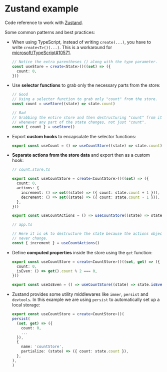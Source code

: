 # Zustand example

Code reference to work with [Zustand](https://zustand.docs.pmnd.rs/getting-started/introduction).

Some common patterns and best practices:

- When using TypeScript, instead of writing `create(...)`, you have to write `create<T>()(...)`. This is a workaround for [microsoft/TypeScript#10571](https://github.com/microsoft/TypeScript/issues/10571).

  ```typescript
  // Notice the extra parentheses () along with the type parameter.
  const useStore = create<State>()((set) => ({
    count: 0,
  }))
  ```

- Use **selector functions** to grab only the necessary parts from the store:

  ```typescript
  // Good
  // Using a selector function to grab only "count" from the store.
  const count = useStore((state) => state.count)

  // Bad
  // Grabbing the entire store and then destructuring "count" from it. This component will re-render
  // whenever any part of the state changes, not just "count".
  const { count } = useStore()
  ```

- Export **custom hooks** to encapsulate the selector functions:
  ```typescript
  export const useCount = () => useCountStore((state) => state.count)
  ```
- **Separate actions from the store data** and export then as a custom hook:

  ```typescript
  // count.store.ts

  export const useCountStore = create<CountStore>()((set) => ({
    count: 0,
    actions: {
      increment: () => set((state) => ({ count: state.count + 1 })),
      decrement: () => set((state) => ({ count: state.count - 1 })),
    },
  }))

  export const useCountActions = () => useCountStore((state) => state.actions)
  ```

  ```typescript
  // app.ts

  // Here it is ok to destructure the state because the actions object should
  // never change.
  const { increment } = useCountActions()
  ```

- Define **computed properties** inside the store using the `get` function:

  ```typescript
  export const useCountStore = create<CountStore>()((set, get) => ({
    count: 0,
    isEven: () => get().count % 2 === 0,
  }))

  export const useIsEven = () => useCountStore((state) => state.isEven())
  ```

- Zustand provides some utility middlewares like `immer`, `persist` and `devtools`. In this example we are using `persist` to automatically set up a local storage:
  ```typescript
  export const useCountStore = create<CountStore>()(
  persist(
    (set, get) => ({
      count: 0,
      ...
    }),
    {
      name: 'countStore',
      partialize: (state) => ({ count: state.count }),
    },
  ),
  )
  ```
